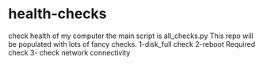 # health-checks
check health of my computer
the main script is all_checks.py
This repo will be populated with lots of fancy checks.
1-disk_full check
2-reboot Required check
3- check network connectivity
